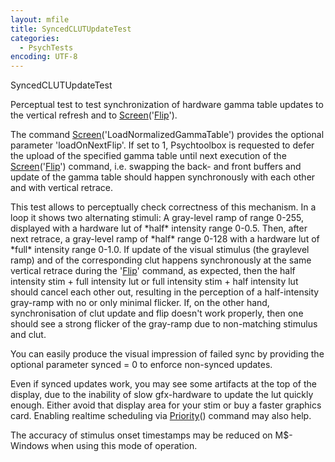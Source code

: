 ```yaml
---
layout: mfile
title: SyncedCLUTUpdateTest
categories:
  - PsychTests
encoding: UTF-8
---
```


SyncedCLUTUpdateTest

Perceptual test to test synchronization of hardware gamma table
updates to the vertical refresh and to [Screen](/docs/Screen)('[Flip](/docs/Flip)').

The command [Screen](/docs/Screen)('LoadNormalizedGammaTable') provides the optional parameter
'loadOnNextFlip'. If set to 1, Psychtoolbox is requested to defer the upload
of the specified gamma table until next execution of the [Screen](/docs/Screen)('[Flip](/docs/Flip)') command,
i.e. swapping the back- and front buffers and update of the gamma table should
happen synchronously with each other and with vertical retrace.

This test allows to perceptually check correctness of this mechanism. In a loop
it shows two alternating stimuli: A gray-level ramp of range 0-255, displayed
with a hardware lut of \*half\* intensity range 0-0.5. Then, after next retrace, a
gray-level ramp of \*half\* range 0-128 with a hardware lut of \*full\* intensity range
0-1.0. If update of the visual stimulus (the graylevel ramp) and of the corresponding
clut happens synchronously at the same vertical retrace during the '[Flip](/docs/Flip)' command,
as expected, then the half intensity stim + full intensity lut or full intensity stim +
half intensity lut should cancel each other out, resulting in the perception of a
half-intensity gray-ramp with no or only minimal flicker. If, on the other hand,
synchronisation of clut update and flip doesn't work properly, then one should see
a strong flicker of the gray-ramp due to non-matching stimulus and clut.

You can easily produce the visual impression of failed sync by providing the optional
parameter synced = 0 to enforce non-synced updates.

Even if synced updates work, you may see some artifacts at the top of the display,
due to the inability of slow gfx-hardware to update the lut quickly enough. Either
avoid that display area for your stim or buy a faster graphics card. Enabling realtime
scheduling via [Priority](/docs/Priority)() command may also help.

The accuracy of stimulus onset timestamps may be reduced on M$-Windows when using
this mode of operation.
